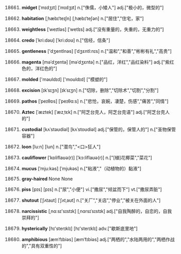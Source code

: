 18661. **midget**
[ˈmɪdʒɪt]  [ˈmɪdʒɪt]
n.["侏儒，小矮人"]  adj.["极小的，微型的"]  

18662. **habitation**
[ˌhæbɪˈteɪʃn]  [ˌhæbɪˈteʃən]
n.["居住","住宅，家"]  

18663. **weightless**
[ˈweɪtləs]  [ˈwetlɪs]
adj.["没有重量的，失重的，无重力的"]  

18664. **credo**
[ˈkri:dəʊ]  [ˈkri:doʊ]
n.["信经，信条"]  

18665. **gentleness**
['dʒentlnəs]  [ˈdʒɛntl:nɪs]
n.["温和","和善","彬彬有礼","高贵"]  

18666. **magenta**
[məˈdʒentə]  [məˈdʒɛntə]
n.["品红，洋红","品红染料"]  adj.["紫红色的，洋红色的"]  

18667. **molded**
['məʊldɪd]  ['moʊldɪd]
["模塑的"]  

18668. **excision**
[ɪkˈsɪʒn]  [ɪkˈsɪʒn]
n.["切除，删除","切除术","切割","分割"]  

18669. **pathos**
[ˈpeɪθɒs]  [ˈpeɪθɑ:s]
n.["悲怆，哀婉，凄楚，伤感","痛苦","同情"]  

18670. **Aztec**
[ˈæztek]  [ˈæzˌtɛk]
n.["阿芝台克人，阿芝台克语"]  adj.["阿芝台克人的"]  

18671. **custodial**
[kʌˈstəʊdiəl]  [kʌˈstoʊdiəl]
adj.["保管的，保管人的"]  n.["圣物保管容器"]  

18672. **loon**
[lu:n]  [lun]
n.["潜鸟","<口>狂人"]  

18673. **cauliflower**
[ˈkɒliflaʊə(r)]  [ˈkɔ:liflaʊə(r)]
n.["[植]花椰菜","菜花"]  

18674. **mucus**
[ˈmju:kəs]  [ˈmjukəs]
n.["粘液","（动植物的）黏液"]  

18675. **gray-haired**
None
None

18676. **piss**
[pɪs]  [pɪs]
n.["尿","小便"]  vi.["撒尿","倾盆而下"]  vt.["撒尿弄脏"]  

18677. **shutout**
[ˈʃʌtaʊt]  [ˈʃʌtˌaʊt]
n.["关厂","关店","停业","被关在外面的人"]  

18678. **narcissistic**
[ˌnɑ:sɪ'sɪstɪk]  [ˌnɑrsɪˈsɪstɪk]
adj.["自我陶醉的，自恋的，自我崇拜的"]  

18679. **hysterically**
[hɪ'sterɪklɪ]  [hɪ'sterɪklɪ]
adv.["歇斯底里地"]  

18680. **amphibious**
[æmˈfɪbiəs]  [æmˈfɪbiəs]
adj.["两栖的","水陆两用的","两栖作战的","具有双重性的"]  

